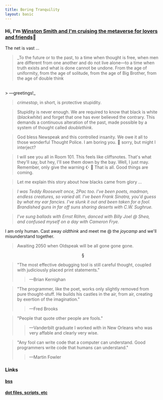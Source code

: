 ```yaml
---
title: Boring Tranquility
layout: basic
---
```


### Hi, I'm <a href="mailto:ryan@boringtranquility.io" rel="me">Winston Smith and I'm cruising the metaverse for lovers and friends</a><span>&#x1F647;</span> 

The net is vast _<span>&#8230;</span>_

> _To the future or to the past, to a time when thought is free, when men are different from one another and do not live alone<span>&mdash;</span>to a time when truth exists and what is done cannot be undone. From the age of uniformity, from the age of solitude, from the age of Big Brother, from the age of double think
<br>
> <span>&mdash;</span>greetings!_

> _crimestop_, in short, is protective stupidity.

> Stupidity is never enough. We are required to know that black is white (_blackwhite_) and forget that one has ever believed the contrary. This demands a continuous alteration of the past, made possible by a system of thought called _doublethink_.

> God bless Newspeak and this controlled insanity. We owe it all to those wonderful Thought Police. I am boring you. <span>&#x1F927;</span> sorry, but might I interject?

> I will see you all in Room 101. This feels like cliffsnotes. That's what they'll say, but hey, I'll see them down by the bay. Well, I just may. Remember, only give the warning <span>&#x262A; &#x1F54C;</span> That is all. Good things are coming.


> Let me explain this story about how blacks came from glory _<span>&#8230;</span>_

> _I was Teddy Roosevelt once, 2Pac too. I've been poets, madman, endless creatures, so varied all.  I've been Frank Sinatra, you'd guess by what my ear fancies. I've slunk it out and been taken for a fool. Brandished guns in far off suns sharing deserts with C.W. Sughrue._

> _I've sung ballads with Ernst R<span>&ouml;</span>hm, danced with Billy Joel @ Shea, and confused myself on a day with Cameron Frye._ 

I am only human. Cast away _oldthink_ and meet me @ the _joycamp_ and we'll misunderstand together.

> Awaiting 2050 when Oldspeak will be all gone gone gone.

<span style="margin: 50%;">&#167;</span>

> "The most effective debugging tool is still careful thought, coupled with judiciously placed print statements." 
>> <span>&mdash;</span>Brian Kernighan

> "The programmer, like the poet, works only slightly removed from pure thought-stuff. He builds his castles in the air, from air, creating by exertion of the imagination."
>> <span>&mdash;</span>Fred Brooks

> "People that quote other people are fools."
>> <span>&mdash;</span>Vanderbilt graduate I worked with in New Orleans who was very affable and clearly very wise.

> "Any fool can write code that a computer can understand. Good programmers write code that humans can understand."
>> <span>&mdash;</span>Martin Fowler

### Links

#### [bss](https://git.sr.ht/~rjpcasalino/bss)

#### [dot files, scripts, etc](https://git.sr.ht/~rjpcasalino/Shangri-la)
